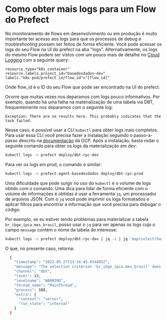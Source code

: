 # Como obter mais logs para um Flow do Prefect

No monitoramento de flows em desenvolvimento ou em produção é muito importante ter acesso aos logs para que os processos de debug e *troubleshooting* possam ser feitos de forma eficiente. Você pode acessar os logs do seu Flow na UI do prefect na aba "logs". Alternativamente, os logs do mesmo Flow podem ser vistos com um pouco mais de detalhe no [Cloud Logging](https://console.cloud.google.com/logs/query) com a seguinte query:

```
resource.type="k8s_container"
resource.labels.project_id="basedosdados-dev"
labels."k8s-pod/prefect_io/flow_id"="[flow_id]"
```

Onde flow_id é o ID do seu Flow que pode ser encontrado na UI do prefect.

Ocorre que muitas vezes nos deparamos com logs pouco informativos. Por exemplo, quando há uma falha na materialização de uma tabela via DBT, frequentemente nos deparamos com o seguinte log:

```
Exception: There are no results here. This probably indicates that the task failed.
```

Nesse caso, é possível usar a CLI `kubectl` para obter logs mais completos. Para usar essa CLI você precisa fazer a instalação seguindo o passo-a-passo descrito na [documentação](https://cloud.google.com/kubernetes-engine/docs/how-to/cluster-access-for-kubectl) da GCP. Após a instalação, basta rodar o seguinte comando para obter os logs da materialização em dev:

```bash
kubectl logs -n prefect deploy/dbt-rpc-dev
```

Para ver os logs em prod, o comando é similar:

```bash
kubectl logs -n prefect-agent-basedosdados deploy/dbt-rpc-prod
```

Uma dificuldade que pode surgir no uso do `kubectl` é o volume de logs obtido com o comando. Uma dica para lidar de forma eficiente com o volume de informações é obtidas é usar a ferramenta `jq`, um processador de arquivos JSON. Com o `jq` você pode imprimir os logs formatados e aplicar filtros para encontrar a informação que você precisa para debugar o código.

Por exemplo, se eu estiver tendo problemas para materializar a tabela `br_ibge_ipca.mes_brasil`, posso usar o `jq` para ver apenas os logs cujo o campo `message` contém o nome da tabela de interesse:

```bash
kubectl logs -n prefect deploy/dbt-rpc-dev | jq -s | jq 'map(select(has("message")))' | jq 'map(select(.message | test("br_ibge_ipca.mes_brasil")?))'
```

O que, no presente caso, retorna:

```bash
  {
    "timestamp": "2022-05-27T23:16:45.654495Z",
    "message": "The selection criterion 'br_ibge_ipca.mes_brasil' does not match any nodes",
    "channel": "dbt",
    "level": 13,
    "levelname": "WARNING",
    "thread_name": "MainThread",
    "process": 188,
    "extra": {
      "context": "server",
      "run_state": "internal"
    }
  }
```

